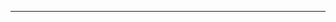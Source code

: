 <!--
CO_OP_TRANSLATOR_METADATA:
{
  "original_hash": "661bbc8e2592ebbb96aa84b1462f5755",
  "translation_date": "2025-08-28T20:19:03+00:00",
  "source_file": "03-CoreGenerativeAITechniques/README.md",
  "language_code": "cs"
}
-->


---

